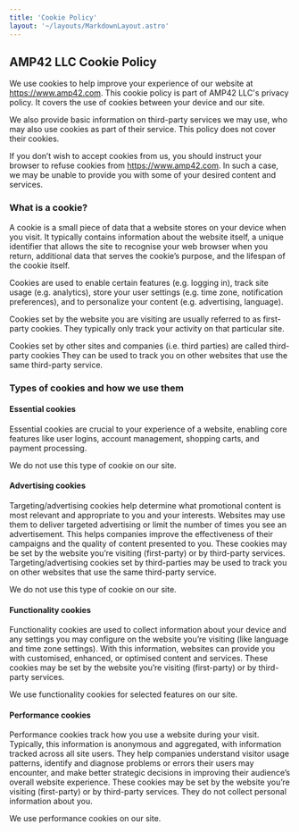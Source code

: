 ```yaml
---
title: 'Cookie Policy'
layout: '~/layouts/MarkdownLayout.astro'
---
```


AMP42 LLC Cookie Policy
-----------------------

We use cookies to help improve your experience of our website at <https://www.amp42.com>. This cookie policy is part of AMP42 LLC's privacy policy. It covers the use of cookies between your device and our site.

We also provide basic information on third-party services we may use, who may also use cookies as part of their service. This policy does not cover their cookies.

If you don’t wish to accept cookies from us, you should instruct your browser to refuse cookies from <https://www.amp42.com>. In such a case, we may be unable to provide you with some of your desired content and services.

### What is a cookie?

A cookie is a small piece of data that a website stores on your device when you visit. It typically contains information about the website itself, a unique identifier that allows the site to recognise your web browser when you return, additional data that serves the cookie’s purpose, and the lifespan of the cookie itself.

Cookies are used to enable certain features (e.g. logging in), track site usage (e.g. analytics), store your user settings (e.g. time zone, notification preferences), and to personalize your content (e.g. advertising, language).

Cookies set by the website you are visiting are usually referred to as first-party cookies. They typically only track your activity on that particular site.

Cookies set by other sites and companies (i.e. third parties) are called third-party cookies They can be used to track you on other websites that use the same third-party service.

### Types of cookies and how we use them

#### Essential cookies

Essential cookies are crucial to your experience of a website, enabling core features like user logins, account management, shopping carts, and payment processing.

We do not use this type of cookie on our site.

#### Advertising cookies

Targeting/advertising cookies help determine what promotional content is most relevant and appropriate to you and your interests. Websites may use them to deliver targeted advertising or limit the number of times you see an advertisement. This helps companies improve the effectiveness of their campaigns and the quality of content presented to you. These cookies may be set by the website you’re visiting (first-party) or by third-party services. Targeting/advertising cookies set by third-parties may be used to track you on other websites that use the same third-party service.

We do not use this type of cookie on our site.

#### Functionality cookies

Functionality cookies are used to collect information about your device and any settings you may configure on the website you’re visiting (like language and time zone settings). With this information, websites can provide you with customised, enhanced, or optimised content and services. These cookies may be set by the website you’re visiting (first-party) or by third-party services.

We use functionality cookies for selected features on our site.

#### Performance cookies

Performance cookies track how you use a website during your visit. Typically, this information is anonymous and aggregated, with information tracked across all site users. They help companies understand visitor usage patterns, identify and diagnose problems or errors their users may encounter, and make better strategic decisions in improving their audience’s overall website experience. These cookies may be set by the website you’re visiting (first-party) or by third-party services. They do not collect personal information about you.

We use performance cookies on our site.
